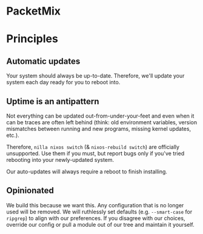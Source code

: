 # PacketMix

# Principles

## Automatic updates

Your system should always be up-to-date. Therefore, we'll update your system
each day ready for you to reboot into.

## Uptime is an antipattern

Not everything can be updated out-from-under-your-feet and even when it can be
traces are often left behind (think: old environment variables, version
mismatches between running and new programs, missing kernel updates, etc.).

Therefore, `nilla nixos switch` (& `nixos-rebuild switch`) are officially
unsupported. Use them if you must, but report bugs only if you've tried
rebooting into your newly-updated system.

Our auto-updates will always require a reboot to finish installing.

## Opinionated

We build this because we want this. Any configuration that is no longer used
will be removed. We will ruthlessly set defaults (e.g. `--smart-case` for
`ripgrep`) to align with our preferences. If you disagree with our choices,
override our config or pull a module out of our tree and maintain it yourself.

<!-- ## Composition of configs

PacketMix is built with [Mixins](./docs/mixins.md) so you can pull in
pre-defined sets of configuration for different purposes. Want a gaming
machine? Install Steam and Itch off the bat. Choosing catppuccin as your theme?
Make sure all your apps start with configurations for it.

Mixins are additive, so by default you'll only start with the required
PacketMix base.

Of course, if you want more configurability - say you want to install Steam
without any other games launchers - you can break out into your own modules and
get the full power of nix alongside your PacketMix. -->
